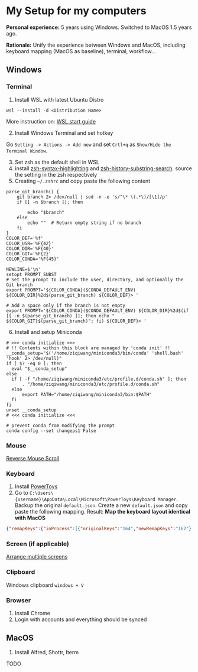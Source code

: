 # My Setup for my computers
**Personal experience:** 5 years using Windows. Switched to MacOS 1.5 years ago.

**Rationale:** Unify the experience between Windows and MacOS, including keyboard mapping (MacOS as baseline), terminal, workflow...

## Windows
### Terminal
1. Install WSL with latest Ubuntu Distro
```
wsl --install -d <Distribution Name>
```
More instruction on: [WSL start guide](https://learn.microsoft.com/en-us/windows/wsl/install)

2. Install Windows Terminal and set hotkey

Go `Setting -> Actions -> Add new` and set `Crtl+q` as `Show/Hide the Terminal Window`.

3. Set zsh as the default shell in WSL
4. install [zsh-syntax-highlighting](https://github.com/zsh-users/zsh-syntax-highlighting) and [zsh-history-substring-search](https://github.com/zsh-users/zsh-history-substring-search). source the setting in the zsh respectively
5. Creating `~/.zshrc` and copy paste the following content
```shell
parse_git_branch() {
    git branch 2> /dev/null | sed -n -e 's/^\* \(.*\)/[\1]/p'
    if [[ -n $branch ]]; then
        
        echo "$branch"
    else
        echo ""  # Return empty string if no branch
    fi
}
COLOR_DEF='%f'
COLOR_USR='%F{42}'
COLOR_DIR='%F{40}'
COLOR_GIT='%F{2}'
COLOR_CONDA='%F{45}'

NEWLINE=$'\n'
setopt PROMPT_SUBST
# Set the prompt to include the user, directory, and optionally the Git branch
export PROMPT='${COLOR_CONDA}($CONDA_DEFAULT_ENV) ${COLOR_DIR}%2d$(parse_git_branch) ${COLOR_DEF}> '

# Add a space only if the branch is not empty
export PROMPT='${COLOR_CONDA}($CONDA_DEFAULT_ENV) ${COLOR_DIR}%2d$(if [[ -n $(parse_git_branch) ]]; then echo " ${COLOR_GIT}$(parse_git_branch)"; fi) ${COLOR_DEF}> '
```
6. Install and setup Miniconda
```shell
# >>> conda initialize >>>
# !! Contents within this block are managed by 'conda init' !!
__conda_setup="$('/home/ziqiwang/miniconda3/bin/conda' 'shell.bash' 'hook' 2> /dev/null)"
if [ $? -eq 0 ]; then
  eval "$__conda_setup"
else
  if [ -f "/home/ziqiwang/miniconda3/etc/profile.d/conda.sh" ]; then
      . "/home/ziqiwang/miniconda3/etc/profile.d/conda.sh"
  else
      export PATH="/home/ziqiwang/miniconda3/bin:$PATH"
  fi
fi
unset __conda_setup
# <<< conda initialize <<<
```
```shell
# prevent conda from modifying the prompt
conda config --set changeps1 False
```

### Mouse
[Reverse Mouse Scroll](https://github.com/microsoft/PowerToys/issues/6434)

### Keyboard
1. Install [PowerToys](https://learn.microsoft.com/en-us/windows/powertoys/install)
2. Go to `C:\Users\{username}\AppData\Local\Microsoft\PowerToys\Keyboard Manager`. Backup the original `default.json`. Create a new `default.json` and copy paste the following mapping. Result: **Map the keyboard layout identical with MacOS**
```json
{"remapKeys":{"inProcess":[{"originalKeys":"164","newRemapKeys":"162"},{"originalKeys":"91","newRemapKeys":"164"},{"originalKeys":"162","newRemapKeys":"91"}]},"remapShortcuts":{"global":[{"originalKeys":"160;27","newRemapKeys":"160;192"},{"originalKeys":"162;9","newRemapKeys":"164;9"},{"originalKeys":"162;77","newRemapKeys":"91;68"},{"originalKeys":"162;160;9","newRemapKeys":"164;160;9"},{"originalKeys":"162;164;27","newRemapKeys":"164;115"},{"originalKeys":"91;9","newRemapKeys":"162;9"},{"originalKeys":"91;160;9","newRemapKeys":"162;160;9"},{"originalKeys":"91;162;32","newRemapKeys":"91;186"}],"appSpecific":[{"originalKeys":"162;37","newRemapKeys":"164;37","targetApp":"chrome"},{"originalKeys":"162;39","newRemapKeys":"164;39","targetApp":"chrome"},{"originalKeys":"91;32","newRemapKeys":"162;32","targetApp":"code"},{"originalKeys":"91;65","newRemapKeys":"162;65","targetApp":"windowsterminal"},{"originalKeys":"91;67","newRemapKeys":"162;67","targetApp":"windowsterminal"}]}}
```
### Screen (if applicable)
[Arrange multiple screens](https://support.microsoft.com/en-us/windows/how-to-use-multiple-monitors-in-windows-329c6962-5a4d-b481-7baa-bec9671f728a)
### Clipboard
Windows clipboard
`windows + V`
### Browser
1. Install Chrome
2. Login with accounts and everything should be synced


## MacOS

1. Install Alfred, Shottr, Iterm

TODO
